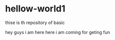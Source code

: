 # hellow-world1
thise is th repository of basic

hey guys i am here here i am coming for geting fun 
